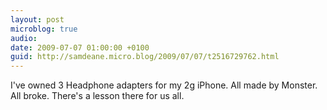 ```yaml
---
layout: post
microblog: true
audio: 
date: 2009-07-07 01:00:00 +0100
guid: http://samdeane.micro.blog/2009/07/07/t2516729762.html
---
```

I've owned 3 Headphone adapters for my 2g iPhone. All made by Monster. All broke. There's a lesson there for us all.
